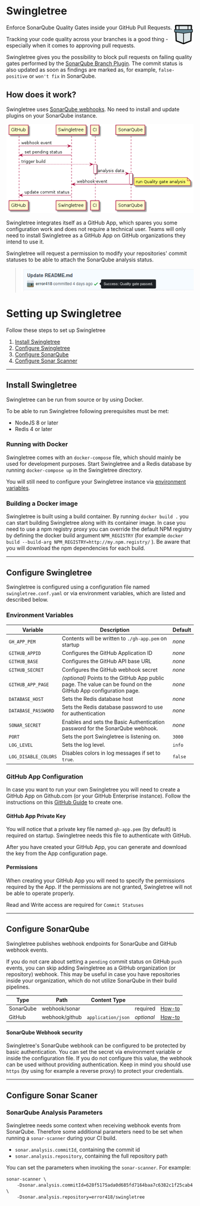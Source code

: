 
# Swingletree

<img src="static/icon.svg" width="55" align="right">
Enforce SonarQube Quality Gates inside your GitHub Pull Requests.


Tracking your code quality across your branches is a good thing - especially when it comes to approving pull requests.

Swingletree gives you the possibility to block pull requests on failing quality gates performed by the [SonarQube Branch Plugin][sonar-branch-plugin]. The commit status is also updated as soon as findings are marked as, for example, `false-positive` or `won't fix` in SonarQube.

## How does it work?

Swingletree uses [SonarQube webhooks][sonar-webhook]. No need to install and update plugins on your SonarQube instance.

![Activity Diagram](./docs/swingletree-flow.png)

Swingletree integrates itself as a GitHub App, which spares you some configuration work and does not require a technical user.
Teams will only need to install Swingletree as a GitHub App on GitHub organizations they intend to use it.

Swingletree will request a permission to modify your repositories' commit statuses to be able to attach the SonarQube analysis status.

> ![Commit Status](./docs/commit-status.png)


# Setting up Swingletree

Follow these steps to set up Swingletree

1. [Install Swingletree](#install-swingletree)
2. [Configure Swingletree](#configure-swingletree)
3. [Configure SonarQube](#configure-sonarqube)
4. [Configure Sonar Scanner](#configure-sonar-scanner)

---

## Install Swingletree

Swingletree can be run from source or by using Docker.

To be able to run Swingletree following prerequisites must be met:

* NodeJS 8 or later
* Redis 4 or later

### Running with Docker

Swingletree comes with an `docker-compose` file, which should mainly be used for development purposes.
Start Swingletree and a Redis database by running `docker-compose up` in the Swingletree directory.

You will still need to configure your Swingletree instance via [environment variables](#environment-variables).

### Building a Docker image

Swingletree is built using a build container. By running `docker build .` you can start building Swingletree along with its container image. In case you need to use a npm registry proxy you can override the default NPM registry by defining the docker build argument `NPM_REGISTRY` (for example `docker build --build-arg NPM_REGISTRY=http://my.npm.registry/` ). Be aware that you will download the npm dependencies for each build.


---

## Configure Swingletree

Swingletree is configured using a configuration file named `swingletree.conf.yaml` or via environment variables, which are listed and described below.

### Environment Variables

| Variable              | Description                                                   | Default |
| --------------------- | ------------------------------------------------------------- | ------- |
| `GH_APP_PEM`          | Contents will be written to `./gh-app.pem` on startup         | *none*  |
| `GITHUB_APPID`        | Configures the GitHub Application ID                          | *none*  |
| `GITHUB_BASE`         | Configures the GitHub API base URL                            | *none*  |
| `GITHUB_SECRET`       | Configures the GitHub webhook secret                          | *none*  |
| `GITHUB_APP_PAGE`     | *(optional)* Points to the GitHub App public page. The value can be found on the GitHub App configuration page. | *none* |
| `DATABASE_HOST`       | Sets the Redis database host                                  | *none*  |
| `DATABASE_PASSWORD`   | Sets the Redis database password to use for authentication    | *none*  |
| `SONAR_SECRET`        | Enables and sets the Basic Authentication password for the SonarQube webhook. | *none* |
| `PORT`                | Sets the port Swingletree is listening on.                    | `3000`  |
| `LOG_LEVEL`           | Sets the log level.                                           | `info`  |
| `LOG_DISABLE_COLORS`  | Disables colors in log messages if set to `true`.             | `false` |

### GitHub App Configuration

In case you want to run your own Swingletree you will need to create a GitHub App on Github.com (or your GitHub Enterprise instance). Follow the instructions on this [GitHub Guide][create-gh-app] to create one.

#### GitHub App Private Key

You will notice that a private key file named `gh-app.pem` (by default) is required on startup. Swingletree needs this file to authenticate with GitHub.

After you have created your GitHub App, you can generate and download the key from the App configuration page.

#### Permissions

When creating your GitHub App you will need to specify the permissions required by the App. If the permissions are not granted, Swingletree will not be able to operate properly.

Read and Write access are required for `Commit Statuses`

---

## Configure SonarQube

Swingletree publishes webhook endpoints for SonarQube and GitHub webhook events.

If you do not care about setting a `pending` commit status on GitHub `push` events, you can skip adding Swingletree as a GitHub organization (or repository) webhook.
This may be useful in case you have repositories inside your organization, which do not utilize SonarQube in their build pipelines.

| Type      | Path            | Content Type       |            |                          |
| --------- | --------------- | ------------------ | ---------- | ------------------------ |
| SonarQube | webhook/sonar   |                    | required   | [How-to][sonar-webhook]  |
| GitHub    | webhook/github  | `application/json` | *optional* | [How-to][github-webhook] |

#### SonarQube Webhook security

Swingletree's SonarQube webhook can be configured to be protected by basic authentication. You can set the secret via environment variable or inside the configuration file. If you do not configure this value, the webhook can be used without providing authentication. Keep in mind you should use `https` (by using for example a reverse proxy) to protect your credentials.

---

## Configure Sonar Scaner

### SonarQube Analysis Parameters

Swingletree needs some context when receiving webhook events from SonarQube. Therefore some additional parameters need to be set when running a `sonar-scanner` during your CI build.

* `sonar.analysis.commitId`, containing the commit id
* `sonar.analysis.repository`, containing the full repository path

You can set the parameters when invoking the `sonar-scanner`. For example:

```
sonar-scanner \
    -Dsonar.analysis.commitId=628f5175ada0d685fd7164baa7c6382c1f25cab4 \
    -Dsonar.analysis.repository=error418/swingletree
```


[create-gh-app]: https://developer.github.com/apps/building-github-apps/creating-a-github-app/
[sonar-webhook]: https://docs.sonarqube.org/display/SONAR/Webhooks
[sonar-branch-plugin]: https://docs.sonarqube.org/display/PLUG/Branch+Plugin
[github-webhook]: https://developer.github.com/webhooks/creating/#setting-up-a-webhook
